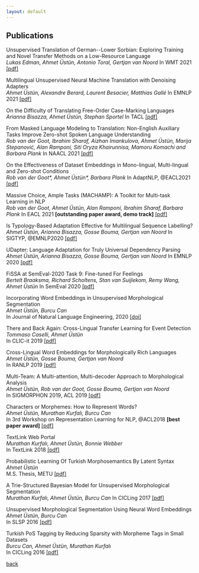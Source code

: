```yaml
---
layout: default
---
```


## Publications

Unsupervised Translation of German--Lower Sorbian: Exploring Training and Novel Transfer Methods on a Low-Resource Language <br>
_Lukas Edman, Ahmet Üstün, Antonio Toral, Gertjan van Noord_
In WMT 2021 [[pdf]](https://arxiv.org/pdf/2109.12012.pdf)

Multilingual Unsupervised Neural Machine Translation with Denoising Adapters <br>
_Ahmet Üstün, Alexandre Berard, Laurent Besacier, Matthias Gallé_
In EMNLP 2021 [[pdf]](https://arxiv.org/pdf/2110.10472.pdf)

On the Difficulty of Translating Free-Order Case-Marking Languages <br>
_Arianna Bisazza, Ahmet Üstün, Stephan Sportel_
In TACL [[pdf]](https://arxiv.org/abs/2107.06055)

From Masked Language Modeling to Translation: Non-English Auxiliary Tasks Improve Zero-shot Spoken Language Understanding <br>
_Rob van der Goot, Ibrahim Sharaf, Aizhan Imankulova, Ahmet Üstün, Marija Stepanović, Alan Ramponi, Siti Oryza Khairunnisa, Mamoru Komachi and Barbara Plank_
In NAACL 2021 [[pdf]](https://arxiv.org/abs/2105.07316)

On the Effectiveness of Dataset Embeddings in Mono-lingual, Multi-lingual and Zero-shot Conditions <br>
_Rob van der Goot*, Ahmet Üstün*, Barbara Plank_
In AdaptNLP, @EACL2021 [[pdf]](https://arxiv.org/pdf/2103.01273.pdf)

Massive Choice, Ample Tasks (MACHAMP): A Toolkit for Multi-task Learning in NLP <br>
_Rob van der Goot, Ahmet Üstün, Alan Ramponi, Ibrahim Sharaf, Barbara Plank_
In EACL 2021 **[outstanding paper award, demo track]** [[pdf]](https://arxiv.org/pdf/2005.14672.pdf)

Is Typology-Based Adaptation Effective for Multilingual Sequence Labelling? <br>
_Ahmet Üstün, Arianna Bisazza, Gosse Bouma, Gertjan van Noord_
In SIGTYP, @EMNLP2020 [[pdf]]() 

UDapter: Language Adaptation for Truly Universal Dependency Parsing <br>
_Ahmet Üstün, Arianna Bisazza, Gosse Bouma, Gertjan van Noord_
In EMNLP 2020 [[pdf]](https://arxiv.org/abs/2004.14327)

FiSSA at SemEval-2020 Task 9: Fine-tuned For Feelings <br>
_Bertelt Braaksma, Richard Scholtens, Stan van Suijlekom, Remy Wang, Ahmet Üstün_
In SemEval 2020 [[pdf]](https://arxiv.org/pdf/2007.12544.pdf)

Incorporating Word Embeddings in Unsupervised Morphological Segmentation <br>
_Ahmet Üstün, Burcu Can_ <br>
In Journal of Natural Language Engineering, 2020 [[doi]](http://dx.doi.org/10.1017/S1351324920000406)

There and Back Again: Cross-Lingual Transfer Learning for Event Detection <br>
_Tommaso Caselli, Ahmet Üstün_ <br> 
In CLIC-it 2019 [[pdf]](http://ceur-ws.org/Vol-2481/paper15.pdf)

Cross-Lingual Word Embeddings for Morphologically Rich Languages <br>
_Ahmet Üstün, Gosse Bouma, Gertjan van Noord_ <br>
In RANLP 2019 [[pdf]](https://www.aclweb.org/anthology/R19-1140/)

Multi-Team: A Multi-attention, Multi-decoder Approach to Morphological Analysis <br>
_Ahmet Üstün, Rob van der Goot, Gosse Bouma, Gertjan van Noord_ <br>
In SIGMORPHON 2019, ACL 2019 [[pdf]](https://www.aclweb.org/anthology/W19-4206/)

Characters or Morphemes: How to Represent Words? <br> 
_Ahmet Üstün, Murathan Kurfalı, Burcu Can_ <br>
In 3rd Workshop on Representation Learning for NLP, @ACL2018 **[best paper award]** [[pdf]](https://www.aclweb.org/anthology/R19-1140/)
   
TextLink Web Portal <br>
_Murathan Kurfalı, Ahmet Üstün, Bonnie Webber_ <br>
In TextLink 2018 [[pdf]](http://textlink.ii.metu.edu.tr/sites/default/files/textlink_proceedings.pdf#page=77)

Probabilistic Learning Of Turkish Morphosemantics By Latent Syntax <br>
_Ahmet Üstün_ <br>
M.S. Thesis, METU [[pdf]](http://etd.lib.metu.edu.tr/upload/12621487/index.pdf)

A Trie-Structured Bayesian Model for Unsupervised Morphological Segmentation <br>
_Murathan Kurfalı, Ahmet Üstün, Burcu Can_
In CICLing 2017 [[pdf]](https://arxiv.org/pdf/1704.07329.pdf)

Unsupervised Morphological Segmentation Using Neural Word Embeddings <br>
_Ahmet Üstün, Burcu Can_ <br>
In SLSP 2016 [[pdf]](https://drive.google.com/open?id=1d0aYABZMVEk7P3geNMRxfZ9WmcdZP8oq)
 

Turkish PoS Tagging by Reducing Sparsity with Morpheme Tags in Small Datasets <br>
_Burcu Can, Ahmet Üstün, Murathan Kurfalı_ <br>
In CICLing 2016 [[pdf]](https://arxiv.org/pdf/1703.03200.pdf)


[back](./)
